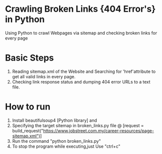 # Crawling Broken Links {404 Error's} in Python
Using Python to crawl Webpages via sitemap and checking broken links for every page

# Basic Steps
1. Reading sitemap.xml of the Website and Searching for 'href'attribute to get all valid links in every page.
2. Checking link response status and dumping 404 error URLs to a text file.

# How to run
1. Install beautifulsoup4 [Python library] and 
1. Specifying the target sitemap in broken_links.py file @ [request = build_request("https://www.jobstreet.com.my/career-resources/page-sitemap.xml")]
2. Run the command "python broken_links.py"
3. To stop the program while executing,just Use "ctrl+c"
